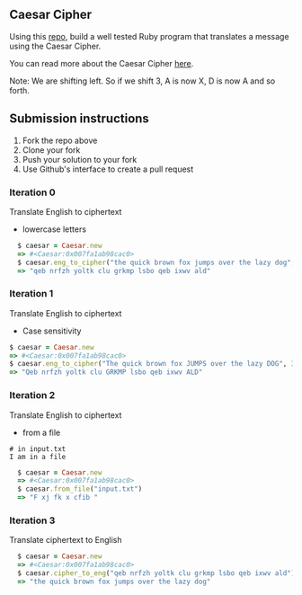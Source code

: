 ## Caesar Cipher
Using this [repo](https://github.com/turingschool-examples/caesar_cipher), build a well tested Ruby program that translates a message using the Caesar Cipher. 

You can read more about the Caesar Cipher [here](https://en.wikipedia.org/wiki/Caesar_cipher). 

Note: We are shifting left. So if we shift 3, A is now X, D is now A and so forth.


## Submission instructions

1. Fork the repo above
2. Clone your fork
3. Push your solution to your fork
4. Use Github's interface to create a pull request

### Iteration 0 
Translate English to ciphertext
* lowercase letters

```ruby 
  $ caesar = Caesar.new 
  => #<Caesar:0x007fa1ab98cac0>
  $ caesar.eng_to_cipher("the quick brown fox jumps over the lazy dog", 3) 
  => "qeb nrfzh yoltk clu grkmp lsbo qeb ixwv ald"
```
### Iteration 1
Translate English to ciphertext
* Case sensitivity

```ruby
$ caesar = Caesar.new
=> #<Caesar:0x007fa1ab98cac0>
$ caesar.eng_to_cipher("The quick brown fox JUMPS over the lazy DOG", 3) 
=> "Qeb nrfzh yoltk clu GRKMP lsbo qeb ixwv ALD"
```


### Iteration 2  
Translate English to ciphertext
* from a file  

```
# in input.txt
I am in a file
```

```ruby 
  $ caesar = Caesar.new 
  => #<Caesar:0x007fa1ab98cac0>
  $ caesar.from_file("input.txt")
  => "F xj fk x cfib "
```

### Iteration 3 
Translate ciphertext to English

```ruby 
  $ caesar = Caesar.new 
  => #<Caesar:0x007fa1ab98cac0>
  $ caesar.cipher_to_eng("qeb nrfzh yoltk clu grkmp lsbo qeb ixwv ald") 
  => "the quick brown fox jumps over the lazy dog"
```
